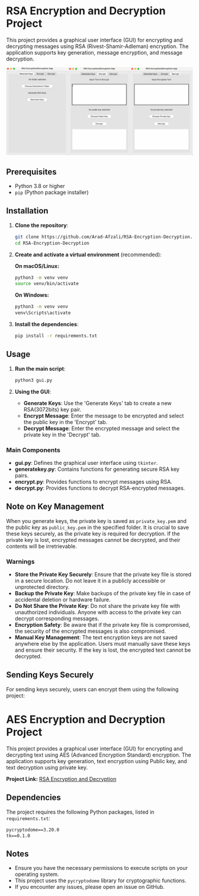 # RSA Encryption and Decryption Project

This project provides a graphical user interface (GUI) for encrypting and decrypting messages using RSA (Rivest-Shamir-Adleman) encryption. The application supports key generation, message encryption, and message decryption.

![alt text](<ss/ss.png>)

## Prerequisites

- Python 3.8 or higher
- `pip` (Python package installer)

## Installation

1. **Clone the repository**:
    ```bash
    git clone https://github.com/Arad-Afzali/RSA-Encryption-Decryption.git
    cd RSA-Encryption-Decryption
    ```

2. **Create and activate a virtual environment** (recommended):
    
    **On macOS/Linux:**
    ```bash
    python3 -m venv venv
    source venv/bin/activate
    ```

    **On Windows:**
    ```cmd
    python3 -m venv venv
    venv\Scripts\activate
    ```

3. **Install the dependencies**:
    ```bash
    pip install -r requirements.txt
    ```

## Usage

1. **Run the main script**:
    ```bash
    python3 gui.py
    ```

2. **Using the GUI**:
    - **Generate Keys**: Use the 'Generate Keys' tab to create a new RSA(3072bits) key pair.
    - **Encrypt Message**: Enter the message to be encrypted and select the public key in the 'Encrypt' tab.
    - **Decrypt Message**: Enter the encrypted message and select the private key in the 'Decrypt' tab.

### Main Components

- **gui.py**: Defines the graphical user interface using `tkinter`.
- **generatekey.py**: Contains functions for generating secure RSA key pairs.
- **encrypt.py**: Provides functions to encrypt messages using RSA.
- **decrypt.py**: Provides functions to decrypt RSA-encrypted messages.

## Note on Key Management

When you generate keys, the private key is saved as `private_key.pem` and the public key as `public_key.pem` in the specified folder. It is crucial to save these keys securely, as the private key is required for decryption. If the private key is lost, encrypted messages cannot be decrypted, and their contents will be irretrievable.

### Warnings

- **Store the Private Key Securely**: Ensure that the private key file is stored in a secure location. Do not leave it in a publicly accessible or unprotected directory.
- **Backup the Private Key**: Make backups of the private key file in case of accidental deletion or hardware failure.
- **Do Not Share the Private Key**: Do not share the private key file with unauthorized individuals. Anyone with access to the private key can decrypt corresponding messages.
- **Encryption Safety**: Be aware that if the private key file is compromised, the security of the encrypted messages is also compromised.
- **Manual Key Management**: The text encryption keys are not saved anywhere else by the application. Users must manually save these keys and ensure their security. If the key is lost, the encrypted text cannot be decrypted.

## Sending Keys Securely

For sending keys securely, users can encrypt them using the following project:

# AES Encryption and Decryption Project

This project provides a graphical user interface (GUI) for encrypting and decrypting text using AES (Advanced Encryption Standard) encryption. The application supports key generation, text encryption using Public key, and text decryption using private key.

**Project Link:** [RSA Encryption and Decryption](https://github.com/Arad-Afzali/RSA-Encryption-Decryption)

## Dependencies

The project requires the following Python packages, listed in `requirements.txt`:

```plaintext
pycryptodome==3.20.0
tk==0.1.0
```

## Notes

- Ensure you have the necessary permissions to execute scripts on your operating system.
- This project uses the `pycryptodome` library for cryptographic functions.
- If you encounter any issues, please open an issue on GitHub.
